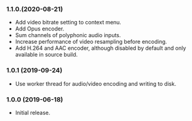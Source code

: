 ### 1.1.0.(2020-08-21)
- Add video bitrate setting to context menu.
- Add Opus encoder.
- Sum channels of polyphonic audio inputs.
- Increase performance of video resampling before encoding.
- Add H.264 and AAC encoder, although disabled by default and only available in source build.

### 1.0.1 (2019-09-24)
- Use worker thread for audio/video encoding and writing to disk.

### 1.0.0 (2019-06-18)
- Initial release.

